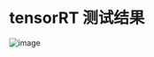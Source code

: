 # tensorRT 测试结果

![image](https://github.com/cqu20160901/RFB_Face_caffe_onnx_tensorRT/blob/main/tensorRT/test_result.jpg)
